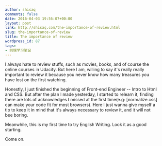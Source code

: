 ```yaml
---
author: shisaq
comments: false
date: 2016-04-03 19:56:07+00:00
layout: post
link: http://shisaq.com/the-importance-of-review.html
slug: the-importance-of-review
title: The importance of review
wordpress_id: 87
tags:
- 前端学习笔记
---
```


I always hate to review stuffs, such as movies, books, and of course the online courses in Udacity. But here I am, willing to say it's really really important to review it because you never know how many treasures you have lost on the first watching.




Honestly, I just finished the beginning of Front-end Engineer -- Intro to Html and CSS. But after the plan I made yesterday, I started to relearn it, finding there are lots of acknowledges I missed at the first time(e.g: [normalize.css] can make your code fit for most browsers). Here I just wanna give myself a tip to keep it in mind that it's always necessary to review it, and it will not bee boring.




Meanwhile, this is my first time to try English Writing. Look it as a good starting.




Come on.
